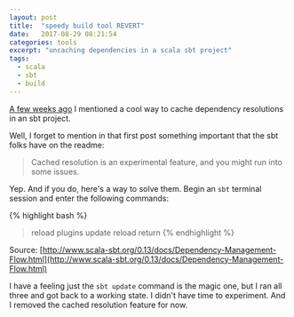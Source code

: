 ```yaml
---
layout: post
title:  "speedy build tool REVERT"
date:   2017-08-29 08:21:54
categories: tools
excerpt: "uncaching dependencies in a scala sbt project"
tags:
  - scala
  - sbt
  - build
---
```


[A few weeks ago](/tools/2017/08/12/speedy-build-tool....html) I mentioned a cool way to cache dependency resolutions in an sbt project.  

Well, I forget to mention in that first post something important that the sbt folks have on the readme:

> Cached resolution is an experimental feature, and you might run into some issues.

Yep.  And if you do, here's a way to solve them.  Begin an `sbt` terminal session and enter the following commands:

{% highlight bash %}
> reload plugins
> update
> reload return
{% endhighlight %}

Source: [http://www.scala-sbt.org/0.13/docs/Dependency-Management-Flow.html](http://www.scala-sbt.org/0.13/docs/Dependency-Management-Flow.html)

I have a feeling just the `sbt update` command is the magic one, but I ran all three and got back to a working state.  I didn't have time to experiment.  And I removed the cached resolution feature for now. 
